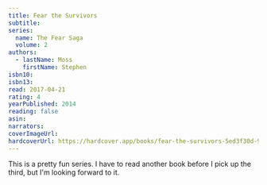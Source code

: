 ```yaml
---
title: Fear the Survivors
subtitle:
series:
  name: The Fear Saga
  volume: 2
authors:
  - lastName: Moss
    firstName: Stephen
isbn10:
isbn13:
read: 2017-04-21
rating: 4
yearPublished: 2014
reading: false
asin:
narrators:
coverImageUrl:
hardcoverUrl: https://hardcover.app/books/fear-the-survivors-5ed3f30d-9ef0-4620-80e2-186d61f3a4c7/editions/31080530
---
```


This is a pretty fun series. I have to read another book before I pick up the third, but I'm looking forward to it.
